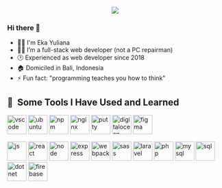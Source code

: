 <p align="center">
  <img src="https://capsule-render.vercel.app/api?type=waving&color=gradient&height=135&section=header&text=@wynekayuliana&animation=fadeIn" />
</p>

### Hi there 👋
* 🙋‍♂️ I'm Eka Yuliana
* 🤵‍♂️ I’m a full-stack web developer (not a PC repairman)
* 🕑 Experienced as web developer since 2018
* 🏠 Domiciled in Bali, Indonesia
* ⚡ Fun fact: "programming teaches you how to think"

<h2> 🚀 &nbsp;Some Tools I Have Used and Learned</h2>
<p align="left">
  <img src="https://cdn.jsdelivr.net/gh/devicons/devicon/icons/vscode/vscode-original.svg" alt="vscode" title="vscode" width="45" height="45"/>
  <img src="https://cdn.jsdelivr.net/gh/devicons/devicon/icons/ubuntu/ubuntu-plain-wordmark.svg" alt="ubuntu" title="ubuntu" width="45" height="45" />
  <img src="https://cdn.jsdelivr.net/gh/devicons/devicon/icons/npm/npm-original-wordmark.svg" alt="npm" title="npm" width="45" height="45" /> 
  <img src="https://cdn.jsdelivr.net/gh/devicons/devicon/icons/nginx/nginx-original.svg" alt="nginx" title="nginx" width="45" height="45" />
  <img src="https://cdn.jsdelivr.net/gh/devicons/devicon/icons/putty/putty-original.svg" alt="putty" title="putty" width="45" height="45" />  
  <img src="https://cdn.jsdelivr.net/gh/devicons/devicon/icons/digitalocean/digitalocean-original-wordmark.svg" alt="digitalocean" title="digitalocean" width="45" height="45" />
  <img src="https://cdn.jsdelivr.net/gh/devicons/devicon/icons/figma/figma-original.svg" alt="figma" title="figma" width="45" height="45" />
          
          
</p>
<p align="left">
  <img src="https://cdn.jsdelivr.net/gh/devicons/devicon/icons/javascript/javascript-original.svg" alt="js" title="javascript" width="45" height="45" />
  <img src="https://cdn.jsdelivr.net/gh/devicons/devicon/icons/react/react-original-wordmark.svg" alt="react" title="react" width="45" height="45" />
  <img src="https://cdn.jsdelivr.net/gh/devicons/devicon/icons/nodejs/nodejs-original-wordmark.svg" alt="node" title="node" width="45" height="45" />   
  <img src="https://cdn.jsdelivr.net/gh/devicons/devicon/icons/express/express-original-wordmark.svg" alt="express" title="express" width="45" height="45" />     
  <img src="https://cdn.jsdelivr.net/gh/devicons/devicon/icons/webpack/webpack-original-wordmark.svg" alt="webpack" title="webpack" width="45" height="45" />
  <img src="https://cdn.jsdelivr.net/gh/devicons/devicon/icons/sass/sass-original.svg" alt="sass" title="sass" width="45" height="45" />
  <img src="https://cdn.jsdelivr.net/gh/devicons/devicon/icons/laravel/laravel-plain-wordmark.svg" alt="laravel" title="laravel" width="45" height="45" />        
  <img src="https://cdn.jsdelivr.net/gh/devicons/devicon/icons/php/php-original.svg" alt="php" title="php" width="45" height="45" />
  <img src="https://cdn.jsdelivr.net/gh/devicons/devicon/icons/mysql/mysql-original-wordmark.svg" alt="mysql" title="mysql" width="45" height="45" />     
  <img src="https://cdn.jsdelivr.net/gh/devicons/devicon/icons/microsoftsqlserver/microsoftsqlserver-plain-wordmark.svg" alt="sql" title="sql server" width="45" height="45" />   
  <img src="https://cdn.jsdelivr.net/gh/devicons/devicon/icons/dot-net/dot-net-original-wordmark.svg" alt="dotnet" title=".net" width="45" height="45" />
  <img src="https://cdn.jsdelivr.net/gh/devicons/devicon/icons/firebase/firebase-plain-wordmark.svg" alt="firebase" title="firebase" width="45" height="45" />    
</p>


<!--
Note:
  https://github.com/kyechan99/capsule-render

  https://devicon.dev/

  https://rahuldkjain.github.io/gh-profile-readme-generator/
--->

<!---
wynekayuliana/wynekayuliana is a ✨ special ✨ repository because its `README.md` (this file) appears on your GitHub profile.
You can click the Preview link to take a look at your changes.
--->

